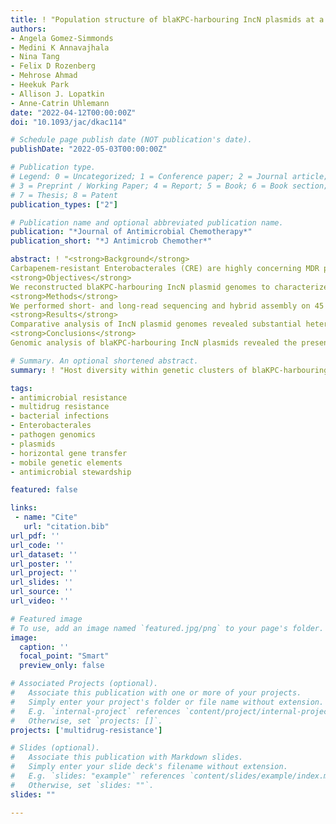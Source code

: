 ```yaml
---
title: ! "Population structure of blaKPC-harbouring IncN plasmids at a New York City medical centre and evidence for multi-species horizontal transmission"
authors:
- Angela Gomez-Simmonds
- Medini K Annavajhala
- Nina Tang
- Felix D Rozenberg
- Mehrose Ahmad
- Heekuk Park
- Allison J. Lopatkin
- Anne-Catrin Uhlemann
date: "2022-04-12T00:00:00Z"
doi: "10.1093/jac/dkac114"

# Schedule page publish date (NOT publication's date).
publishDate: "2022-05-03T00:00:00Z"

# Publication type.
# Legend: 0 = Uncategorized; 1 = Conference paper; 2 = Journal article;
# 3 = Preprint / Working Paper; 4 = Report; 5 = Book; 6 = Book section;
# 7 = Thesis; 8 = Patent
publication_types: ["2"]

# Publication name and optional abbreviated publication name.
publication: "*Journal of Antimicrobial Chemotherapy*"
publication_short: "*J Antimicrob Chemother*"

abstract: ! "<strong>Background</strong>  
Carbapenem-resistant Enterobacterales (CRE) are highly concerning MDR pathogens. Horizontal transfer of broad-host-range IncN plasmids may contribute to the dissemination of the Klebsiella pneumoniae carbapenemase (KPC), spreading carbapenem resistance among unrelated bacteria. However, the population structure and genetic diversity of IncN plasmids has not been fully elucidated.   
<strong>Objectives</strong>  
We reconstructed blaKPC-harbouring IncN plasmid genomes to characterize shared gene content, structural variability, and putative horizontal transfer within and across patients and diverse bacterial clones.  
<strong>Methods</strong>  
We performed short- and long-read sequencing and hybrid assembly on 45 CRE isolates with blaKPC-harbouring IncN plasmids. Eight serial isolates from two patients were included to assess intra-patient plasmid dynamics. Comparative genomic analysis was performed to assess structural and sequence similarity across plasmids. Within IncN sublineages defined by plasmid MLST and kmer-based clustering, phylogenetic analysis was used to identify closely related plasmids.  
<strong>Results</strong>  
Comparative analysis of IncN plasmid genomes revealed substantial heterogeneity including large rearrangements in serial patient plasmids and differences in structure and content across plasmid clusters. Within plasmid sublineages, core genome content and resistance gene regions were largely conserved. Closely related plasmids (???1 SNP) were found in highly diverse isolates, including ten pST6 plasmids found in eight bacterial clones from three different species.    
<strong>Conclusions</strong>  
Genomic analysis of blaKPC-harbouring IncN plasmids revealed the presence of several distinct sublineages as well as substantial host diversity within plasmid clusters suggestive of frequent mobilization. This study reveals complex plasmid dynamics within a single plasmid family, highlighting the challenge of tracking plasmid-mediated transmission of blaKPC in clinical settings."

# Summary. An optional shortened abstract.
summary: ! "Host diversity within genetic clusters of blaKPC-harbouring IncN plasmids suggest frequent mobilization of discrete plasmid components."

tags:
- antimicrobial resistance
- multidrug resistance
- bacterial infections
- Enterobacterales
- pathogen genomics
- plasmids
- horizontal gene transfer
- mobile genetic elements
- antimicrobial stewardship

featured: false

links:
 - name: "Cite"
   url: "citation.bib"
url_pdf: ''
url_code: ''
url_dataset: ''
url_poster: ''
url_project: ''
url_slides: ''
url_source: ''
url_video: ''

# Featured image
# To use, add an image named `featured.jpg/png` to your page's folder. 
image:
  caption: ''
  focal_point: "Smart"
  preview_only: false

# Associated Projects (optional).
#   Associate this publication with one or more of your projects.
#   Simply enter your project's folder or file name without extension.
#   E.g. `internal-project` references `content/project/internal-project/index.md`.
#   Otherwise, set `projects: []`.
projects: ['multidrug-resistance']

# Slides (optional).
#   Associate this publication with Markdown slides.
#   Simply enter your slide deck's filename without extension.
#   E.g. `slides: "example"` references `content/slides/example/index.md`.
#   Otherwise, set `slides: ""`.
slides: ""

---
```

